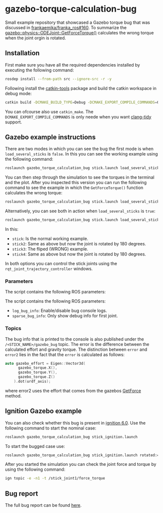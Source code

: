 # gazebo-torque-calculation-bug

Small example repository that showcased a Gazebo torque bug that was discussed in [frankaemika/franka_ros#160](https://github.com/frankaemika/franka_ros/issues/160#issuecomment-961780423). To summarize the [gazebo::physics::ODEJoint::GetForceTorque()](https://github.com/osrf/gazebo/blob/gazebo9/gazebo/physics/ode/ODEJoint.cc#L651-L849) calculates the wrong torque when the joint orgin is rotated.

## Installation

First make sure you have all the required dependencies installed by executing the following command:

```bash
rosdep install --from-path src --ignore-src -r -y
```

Following install the [catkin-tools](https://catkin-tools.readthedocs.io/en/latest/) package and build the catkin workspace in debug mode:

```bash
catkin build -DCMAKE_BUILD_TYPE=Debug -DCMAKE_EXPORT_COMPILE_COMMANDS=ON
```

You can ofcourse also use `catkin_make`. The `DCMAKE_EXPORT_COMPILE_COMMANDS` is only neede when you want [clang-tidy](https://clang.llvm.org/extra/clang-tidy/) support.

## Gazebo example instructions

There are two modes in which you can see the bug the first mode is when `load_several_sticks` is `false`. In this you can see the working example using the following command:

```bash
roslaunch gazebo_torque_calculation_bug stick.launch load_several_sticks:=false
```

You can then step through the simulation to see the torques in the terminal and the plot. After you inspected this version you can
run the following command to see the example in which the `GetForceTorque()` function calculates the wrong torque:

```bash
roslaunch gazebo_torque_calculation_bug stick.launch load_several_sticks:=false rotated:=true initial_joint_positions:='-J stick_joint1 1.57079632679'
```

Alternatively, you can see both in action when `load_several_sticks` is `true`:

```bash
roslaunch gazebo_torque_calculation_bug stick.launch load_several_sticks:=true
```

In this:

- `stick`: Is the normal working example.
- `stick2`: Same as above but now the joint is rotated by 180 degrees.
- `stick3`: The fliped (WRONG) example.
- `stick4`: Same as above but now the joint is rotated by 180 degrees.

In both options you can control the stick joints using the `rqt_joint_trajectory_controller` windows.

### Parameters

The script contains the following ROS parameters:

The script contains the following ROS parameters:

- `log_bug_info`: Enable/disable bug console logs.
- `sparse_bug_info`: Only show debug info for first joint.

### Topics

The bug info that is printed to the console is also published under the `/<STICK_NAME>/gazebo_bug` topic. The error is the difference between the calculated effort and gravity torque. The distinction between `error` and `error2` lies in the fact that the `error` is calculated as follows:

```cpp
auto gazebo_effort = Eigen::Vector3d(
      gazebo_torque.X(),
      gazebo_torque.Y(),
      gazebo_torque.Z()
    ).dot(urdf_axis);
```

where error2 uses the effort that comes from the gazebos [GetForce](https://osrf-distributions.s3.amazonaws.com/gazebo/api/dev/classgazebo_1_1physics_1_1Joint.html#aebc39094623208f497a38b91cc51f7fe) method.

## Ignition Gazebo example

You can also check whether this bug is present in [ignition 6.0](https://ignitionrobotics.org/home). Use the following command to start the nominal case:

```bash
roslaunch gazebo_torque_calculation_bug stick_ignition.launch
```

To start the bugged case use:

```bash
roslaunch gazebo_torque_calculation_bug stick_ignition.launch rotated:=true
```

After you started the simulation you can check the joint force and torque by using the following command:

```bash
ign topic -e -n1 -t /stick_joint1/force_torque
```

## Bug report

The full bug report can be found [here](https://github.com/frankaemika/franka_ros/issues/160#issuecomment-961780423).
